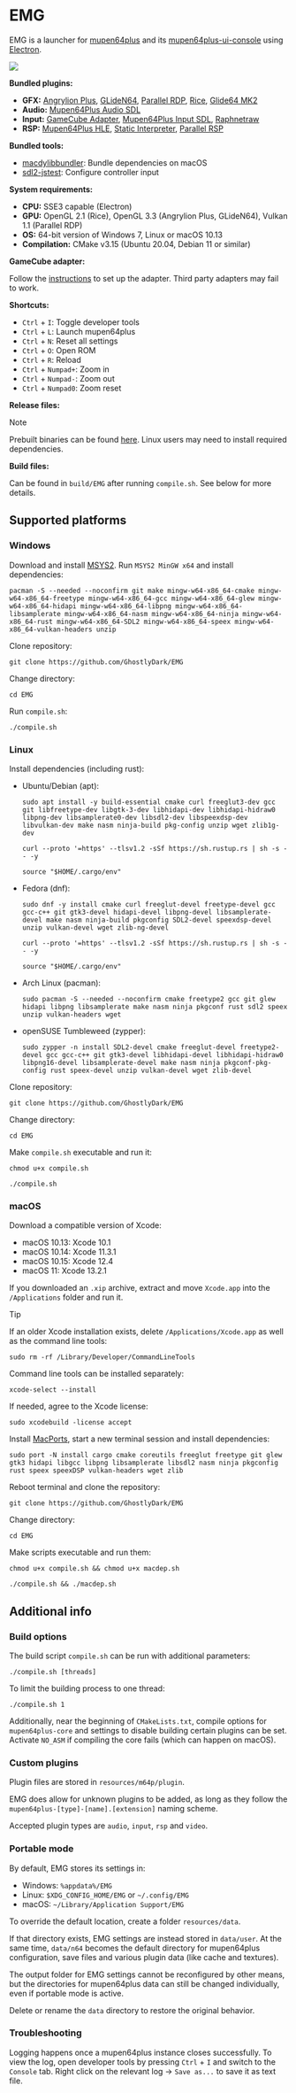 # EMG

EMG is a launcher for [mupen64plus](https://github.com/GhostlyDark/mupen64plus-core) and its [mupen64plus-ui-console](https://github.com/GhostlyDark/mupen64plus-ui-console) using [Electron](https://github.com/electron/electron).

![](/emg.jpg)

**Bundled plugins:**

- **GFX:** [Angrylion Plus](https://github.com/GhostlyDark/angrylion-rdp-plus), [GLideN64](https://github.com/GhostlyDark/GLideN64), [Parallel RDP](https://github.com/GhostlyDark/parallel-rdp-standalone), [Rice](https://github.com/GhostlyDark/mupen64plus-video-rice), [Glide64 MK2](https://github.com/GhostlyDark/mupen64plus-video-glide64mk2)
- **Audio:** [Mupen64Plus Audio SDL](https://github.com/GhostlyDark/mupen64plus-audio-sdl)
- **Input:** [GameCube Adapter](https://github.com/GhostlyDark/mupen64plus-input-gca), [Mupen64Plus Input SDL](https://github.com/GhostlyDark/mupen64plus-input-sdl), [Raphnetraw](https://github.com/GhostlyDark/mupen64plus-input-raphnetraw)
- **RSP:** [Mupen64Plus HLE](https://github.com/GhostlyDark/mupen64plus-rsp-hle), [Static Interpreter](https://github.com/GhostlyDark/rsp), [Parallel RSP](https://github.com/GhostlyDark/parallel-rsp)

**Bundled tools:**
- [macdylibbundler](https://github.com/GhostlyDark/macdylibbundler): Bundle dependencies on macOS
- [sdl2-jstest](https://github.com/GhostlyDark/sdl-jstest): Configure controller input

**System requirements:**

- **CPU:** SSE3 capable (Electron)
- **GPU:** OpenGL 2.1 (Rice), OpenGL 3.3 (Angrylion Plus, GLideN64), Vulkan 1.1 (Parallel RDP)
- **OS:** 64-bit version of Windows 7, Linux or macOS 10.13
- **Compilation:** CMake v3.15 (Ubuntu 20.04, Debian 11 or similar)

**GameCube adapter:**

Follow the [instructions](https://dolphin-emu.org/docs/guides/how-use-official-gc-controller-adapter-wii-u/#Installation) to set up the adapter. Third party adapters may fail to work.

**Shortcuts:**

- `Ctrl` + `I`: Toggle developer tools
- `Ctrl` + `L`: Launch mupen64plus
- `Ctrl` + `N`: Reset all settings
- `Ctrl` + `O`: Open ROM
- `Ctrl` + `R`: Reload
- `Ctrl` + `Numpad+`: Zoom in
- `Ctrl` + `Numpad-`: Zoom out
- `Ctrl` + `Numpad0`: Zoom reset

**Release files:**

> [!NOTE]
> Prebuilt binaries can be found [here](https://github.com/GhostlyDark/EMG/releases/latest). Linux users may need to install required dependencies.

**Build files:**

Can be found in `build/EMG` after running `compile.sh`. See below for more details.


## Supported platforms

### Windows

Download and install [MSYS2](https://www.msys2.org/). Run `MSYS2 MinGW x64` and install dependencies:
```
pacman -S --needed --noconfirm git make mingw-w64-x86_64-cmake mingw-w64-x86_64-freetype mingw-w64-x86_64-gcc mingw-w64-x86_64-glew mingw-w64-x86_64-hidapi mingw-w64-x86_64-libpng mingw-w64-x86_64-libsamplerate mingw-w64-x86_64-nasm mingw-w64-x86_64-ninja mingw-w64-x86_64-rust mingw-w64-x86_64-SDL2 mingw-w64-x86_64-speex mingw-w64-x86_64-vulkan-headers unzip
```

Clone repository:
```
git clone https://github.com/GhostlyDark/EMG
```

Change directory:
```
cd EMG
```

Run `compile.sh`:
```
./compile.sh
```


### Linux

Install dependencies (including rust):

- Ubuntu/Debian (apt):
  ```
  sudo apt install -y build-essential cmake curl freeglut3-dev gcc git libfreetype-dev libgtk-3-dev libhidapi-dev libhidapi-hidraw0 libpng-dev libsamplerate0-dev libsdl2-dev libspeexdsp-dev libvulkan-dev make nasm ninja-build pkg-config unzip wget zlib1g-dev
  ```

  ```
  curl --proto '=https' --tlsv1.2 -sSf https://sh.rustup.rs | sh -s -- -y
  ```

  ```
  source "$HOME/.cargo/env"
  ```

- Fedora (dnf):
  ```
  sudo dnf -y install cmake curl freeglut-devel freetype-devel gcc gcc-c++ git gtk3-devel hidapi-devel libpng-devel libsamplerate-devel make nasm ninja-build pkgconfig SDL2-devel speexdsp-devel unzip vulkan-devel wget zlib-ng-devel
  ```

  ```
  curl --proto '=https' --tlsv1.2 -sSf https://sh.rustup.rs | sh -s -- -y
  ```

  ```
  source "$HOME/.cargo/env"
  ```

- Arch Linux (pacman):
  ```
  sudo pacman -S --needed --noconfirm cmake freetype2 gcc git glew hidapi libpng libsamplerate make nasm ninja pkgconf rust sdl2 speex unzip vulkan-headers wget
  ```

- openSUSE Tumbleweed (zypper):
  ```
  sudo zypper -n install SDL2-devel cmake freeglut-devel freetype2-devel gcc gcc-c++ git gtk3-devel libhidapi-devel libhidapi-hidraw0 libpng16-devel libsamplerate-devel make nasm ninja pkgconf-pkg-config rust speex-devel unzip vulkan-devel wget zlib-devel
  ```

Clone repository:
```
git clone https://github.com/GhostlyDark/EMG
```

Change directory:
```
cd EMG
```

Make `compile.sh` executable and run it:
```
chmod u+x compile.sh
```

```
./compile.sh
```


### macOS

Download a compatible version of Xcode:

- macOS 10.13: Xcode 10.1
- macOS 10.14: Xcode 11.3.1
- macOS 10.15: Xcode 12.4
- macOS 11: Xcode 13.2.1

If you downloaded an `.xip` archive, extract and move `Xcode.app` into the `/Applications` folder and run it.

>[!TIP]
>If an older Xcode installation exists, delete `/Applications/Xcode.app` as well as the command line tools:
>```
>sudo rm -rf /Library/Developer/CommandLineTools
>```
>
>Command line tools can be installed separately:
>```
>xcode-select --install
>```
>
>If needed, agree to the Xcode license:
>```
>sudo xcodebuild -license accept
>```

Install [MacPorts](https://www.macports.org/install.php), start a new terminal session and install dependencies:
```
sudo port -N install cargo cmake coreutils freeglut freetype git glew gtk3 hidapi libgcc libpng libsamplerate libsdl2 nasm ninja pkgconfig rust speex speexDSP vulkan-headers wget zlib
```

Reboot terminal and clone the repository:
```
git clone https://github.com/GhostlyDark/EMG
```

Change directory:
```
cd EMG
```

Make scripts executable and run them:
```
chmod u+x compile.sh && chmod u+x macdep.sh
```

```
./compile.sh && ./macdep.sh
```


## Additional info

### Build options

The build script `compile.sh` can be run with additional parameters:
```
./compile.sh [threads]
```

To limit the building process to one thread:
```
./compile.sh 1
```

Additionally, near the beginning of `CMakeLists.txt`, compile options for `mupen64plus-core` and settings to disable building certain plugins can be set. Activate `NO_ASM` if compiling the core fails (which can happen on macOS).


### Custom plugins

Plugin files are stored in `resources/m64p/plugin`.

EMG does allow for unknown plugins to be added, as long as they follow the `mupen64plus-[type]-[name].[extension]` naming scheme.

Accepted plugin types are `audio`, `input`, `rsp` and `video`.


### Portable mode

By default, EMG stores its settings in: 

- Windows: `%appdata%/EMG`
- Linux: `$XDG_CONFIG_HOME/EMG` or `~/.config/EMG`
- macOS: `~/Library/Application Support/EMG`

To override the default location, create a folder `resources/data`.

If that directory exists, EMG settings are instead stored in `data/user`. At the same time, `data/n64` becomes the default directory for mupen64plus configuration, save files and various plugin data (like cache and textures).

The output folder for EMG settings cannot be reconfigured by other means, but the directories for mupen64plus data can still be changed individually, even if portable mode is active.

Delete or rename the `data` directory to restore the original behavior.


### Troubleshooting

Logging happens once a mupen64plus instance closes successfully. To view the log, open developer tools by pressing `Ctrl` + `I` and switch to the `Console` tab. Right click on the relevant log -> `Save as...` to save it as text file.

